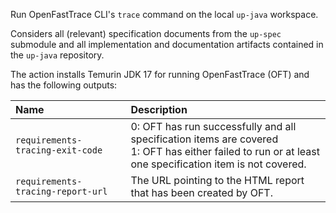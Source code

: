 Run OpenFastTrace CLI's `trace` command on the local `up-java` workspace.

Considers all (relevant) specification documents from the `up-spec` submodule and all
implementation and documentation artifacts contained in the `up-java` repository.

The action installs Temurin JDK 17 for running OpenFastTrace (OFT) and has the following outputs:

| Name                              | Description                                                                                                                                               |
| :-------------------------------- | :-------------------------------------------------------------------------------------------------------------------------------------------------------- |
| `requirements-tracing-exit-code`  | 0: OFT has run successfully and all specification items are covered<br>1: OFT has either failed to run or at least one specification item is not covered. |
| `requirements-tracing-report-url` | The URL pointing to the HTML report that has been created by OFT.                                                                                         |
